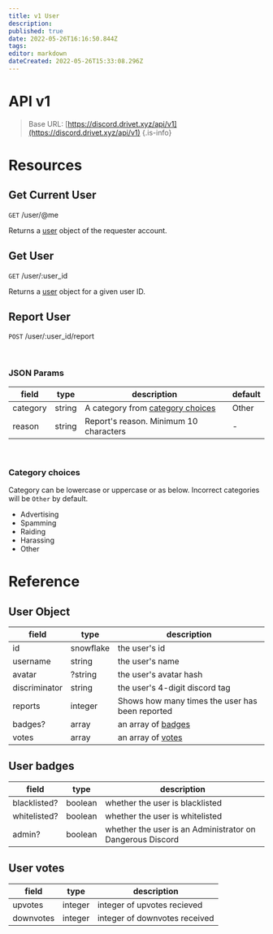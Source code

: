 ```yaml
---
title: v1 User
description: 
published: true
date: 2022-05-26T16:16:50.844Z
tags: 
editor: markdown
dateCreated: 2022-05-26T15:33:08.296Z
---
```


# API v1

> Base URL:
[https://discord.drivet.xyz/api/v1](https://discord.drivet.xyz/api/v1)
{.is-info}

# Resources

## Get Current User
`GET` /user/@me

Returns a [user](#user-object) object of the requester account.

## Get User
`GET` /user/:user_id

Returns a [user](#user-object) object for a given user ID.

## Report User
`POST` /user/:user_id/report

<br>

### JSON Params
| field    | type   | description                                           | default |
|----------|--------|-------------------------------------------------------|---------|
| category | string | A category from [category choices](#category-choices) | Other   |
| reason   | string | Report's reason. Minimum 10 characters                | -       |

<br>

### Category choices
Category can be lowercase or uppercase or as below. Incorrect categories will be `Other` by default.
- Advertising
- Spamming
- Raiding
- Harassing
- Other

# Reference

## User Object
| field         | type      | description                                     |
|---------------|-----------|-------------------------------------------------|
| id            | snowflake | the user's id                                   |
| username      | string    | the user's name                                 |
| avatar        | ?string   | the user's avatar hash                          |
| discriminator | string    | the user's 4-digit discord tag                  |
| reports       | integer   | Shows how many times the user has been reported |
| badges?       | array     | an array of [badges](#user-badges)              |
| votes         | array     | an array of [votes](#user-votes)                |

## User badges
| field        | type    | description                                               |
|--------------|---------|-----------------------------------------------------------|
| blacklisted? | boolean | whether the user is blacklisted                           |
| whitelisted? | boolean | whether the user is whitelisted                           |
| admin?       | boolean | whether the user is an Administrator on Dangerous Discord |

## User votes
| field     | type    | description                   |
|-----------|---------|-------------------------------|
| upvotes   | integer | integer of upvotes recieved   |
| downvotes | integer | integer of downvotes received |